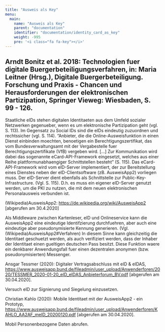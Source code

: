```yaml
---
title: "Ausweis als Key"
menu:
  main:
    name: "Ausweis als Key"
    parent: "documentation"
    identifier: "documentation/identity_card_as_key"
    weight: -995
    pre: '<i class="fa fa-key"></i>'
---
```


## Arndt Bonitz et al. 2018: Technologien fuer digitale Buergerbeteiligungsverfahren, in: Maria Leitner (Hrsg.), Digitale Buergerbeteiligung. Forschung und Praxis - Chancen und Herausforderungen der elektronischen Partizipation, Springer Vieweg: Wiesbaden, S. 99 - 126.

Staatliche eIDs stehen digitalen Identitaeten aus dem Umfeld sozialer Netzwerken gegenueber, wenn es um elektronische Partizipation geht (vgl. S. 113). Im Gegensatz zu Social IDs sind die eIDs eindeutig zuzuordnen und rechtssicher (vgl. S. 114). “Anbieter, die die Online-Ausweisfunktion in einen Dienst einbinden moechten, benoetigen ein Berechtigungszertifikat, das vom Bundesverwaltungsamt mit der Vergabestelle fuer Berechtigungszertifikate (VfB) vergeben wird. [...] Zur Kommunikation wird dabei das sogenannte eCard-API-Framework eingesetzt, welches aus einer Reihe plattformunabhaengiger Schnittstellen besteht” (S. 115). Das eCard-API-Framework wird vom eID-Server implementiert, der zur Bereitstellung eines Dienstes neben der eID-Clientsoftware (zB. AusweisApp2) vorliegen muss. Der eID-Server dient ebenfalls als Schnittstelle zur Public-Key-Infrastructure. (Vgl. S. 115). D.h. es muss ein eigener eID-Server genutzt werden, um die PKI zu nutzen, die mit dem neuen elektronischen Personalausweis verbunden ist.

(Wikipedia)AusweisApp2: https://de.wikipedia.org/wiki/AusweisApp2 [abgerufen am 30.4.2020]

Als Middleware zwischen Kartenleser, eID und Onlineservice kann die AusweisApp2 eine eindeutige Identifzierung durchfuehren, aber auch eine eindeutige aber pseudonymisierte Kennung generieren. (Vgl. (Wikipedia)AusweisApp2#Verfahren) In diesem Sinne kann gleichzeitig die Identitaet geschuetzt werden, als auch verifiziert werden, dass der Inhaber der Identitaet einen gueltigen deutschen Pass besitzt. Diese Funktion waere ein denkbarer Anwendungsfall fuer einen dezentralen anonymen (bzw. pseudonymisierten) Messenger.

Ansgar Tessmer (2020): Digitaler Vertragsabschluss mit eID & eIDAS, https://www.ausweisapp.bund.de/fileadmin/user_upload/Anwenderforen/2020/TESSMER_2020-01-20_eID_eIDAS_Anbieterforum_BV.pdf [abgerufen am 30.04.2020].

Versuch eID zur Signierung und Siegelung einzusetzen.

Christian Kahlo (2020): Mobile Identitaet mit der AusweisApp2 - ein Prototyp, https://www.ausweisapp.bund.de/fileadmin/user_upload/Anwenderforen/KAHLO_AA2AF_meID_20200120.pdf [abgerufen am 30.04.2020].

Mobil Personenbezogene Daten abrufen.
